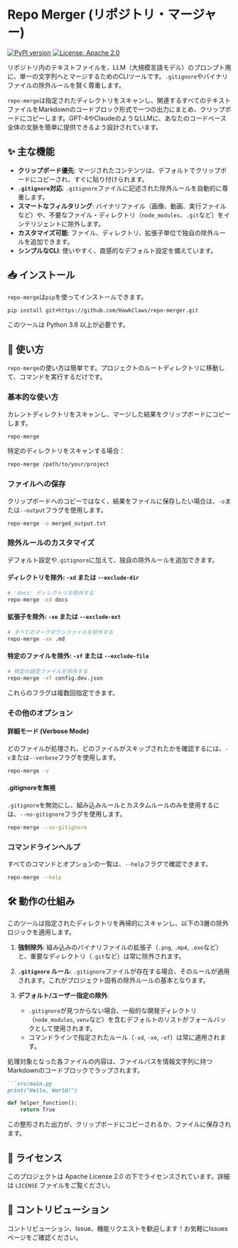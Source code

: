 # Repo Merger (リポジトリ・マージャー)

[![PyPI version](https://badge.fury.io/py/repo-merger-cli.svg)](https://badge.fury.io/py/repo-merger-cli)
[![License: Apache 2.0](https://img.shields.io/badge/License-Apache%202.0-blue.svg)](https://opensource.org/licenses/Apache-2.0)

リポジトリ内のテキストファイルを、LLM（大規模言語モデル）のプロンプト用に、単一の文字列へとマージするためのCLIツールです。`.gitignore`やバイナリファイルの除外ルールを賢く尊重します。

`repo-merge`は指定されたディレクトリをスキャンし、関連するすべてのテキストファイルをMarkdownのコードブロック形式で一つの出力にまとめ、クリップボードにコピーします。GPT-4やClaudeのようなLLMに、あなたのコードベース全体の文脈を簡単に提供できるよう設計されています。

## ✨ 主な機能

-   **クリップボード優先**: マージされたコンテンツは、デフォルトでクリップボードにコピーされ、すぐに貼り付けられます。
-   **`.gitignore`対応**: `.gitignore`ファイルに記述された除外ルールを自動的に尊重します。
-   **スマートなフィルタリング**: バイナリファイル（画像、動画、実行ファイルなど）や、不要なファイル・ディレクトリ（`node_modules`、`.git`など）をインテリジェントに除外します。
-   **カスタマイズ可能**: ファイル、ディレクトリ、拡張子単位で独自の除外ルールを追加できます。
-   **シンプルなCLI**: 使いやすく、直感的なデフォルト設定を備えています。

## 📥 インストール

`repo-merge`は`pip`を使ってインストールできます。

```bash
pip install git+https://github.com/HawkClaws/repo-merger.git
```

このツールは Python 3.8 以上が必要です。

## 🚀 使い方

`repo-merge`の使い方は簡単です。プロジェクトのルートディレクトリに移動して、コマンドを実行するだけです。

### 基本的な使い方

カレントディレクトリをスキャンし、マージした結果をクリップボードにコピーします。

```bash
repo-merge
```

特定のディレクトリをスキャンする場合：

```bash
repo-merge /path/to/your/project
```

### ファイルへの保存

クリップボードへのコピーではなく、結果をファイルに保存したい場合は、`-o`または`--output`フラグを使用します。

```bash
repo-merge -o merged_output.txt
```

### 除外ルールのカスタマイズ

デフォルト設定や`.gitignore`に加えて、独自の除外ルールを追加できます。

#### ディレクトリを除外: `-xd` または `--exclude-dir`

```bash
# 'docs' ディレクトリを除外する
repo-merge -xd docs
```

#### 拡張子を除外: `-xe` または `--exclude-ext`

```bash
# すべてのマークダウンファイルを除外する
repo-merge -xe .md
```

#### 特定のファイルを除外: `-xf` または `--exclude-file`

```bash
# 特定の設定ファイルを除外する
repo-merge -xf config.dev.json
```

これらのフラグは複数回指定できます。

### その他のオプション

#### 詳細モード (Verbose Mode)
どのファイルが処理され、どのファイルがスキップされたかを確認するには、`-v`または`--verbose`フラグを使用します。

```bash
repo-merge -v
```

#### .gitignoreを無視
`.gitignore`を無効にし、組み込みルールとカスタムルールのみを使用するには、`--no-gitignore`フラグを使用します。

```bash
repo-merge --no-gitignore
```

### コマンドラインヘルプ

すべてのコマンドとオプションの一覧は、`--help`フラグで確認できます。

```bash
repo-merge --help
```

## 🛠️ 動作の仕組み

このツールは指定されたディレクトリを再帰的にスキャンし、以下の3層の除外ロジックを適用します。

1.  **強制除外**: 組み込みのバイナリファイルの拡張子（`.png`, `.mp4`, `.exe`など）と、重要なディレクトリ（`.git`など）は常に除外されます。

2.  **`.gitignore` ルール**: `.gitignore`ファイルが存在する場合、そのルールが適用されます。これがプロジェクト固有の除外ルールの基本となります。

3.  **デフォルト/ユーザー指定の除外**:
    -   `.gitignore`が見つからない場合、一般的な開発ディレクトリ（`node_modules`, `venv`など）を含むデフォルトのリストがフォールバックとして使用されます。
    -   コマンドラインで指定されたルール（`-xd`, `-xe`, `-xf`）は常に適用されます。

処理対象となった各ファイルの内容は、ファイルパスを情報文字列に持つMarkdownのコードブロックでラップされます。

```markdown
```src/main.py
print("Hello, World!")
```

```utils/helpers.py
def helper_function():
    return True
```


この整形された出力が、クリップボードにコピーされるか、ファイルに保存されます。

## 📜 ライセンス

このプロジェクトは Apache License 2.0 の下でライセンスされています。詳細は `LICENSE` ファイルをご覧ください。

## 🤝 コントリビューション

コントリビューション、Issue、機能リクエストを歓迎します！お気軽にIssuesページをご確認ください。
